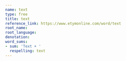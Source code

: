 ```yaml
---
name: text
type: free
title: text
reference_link: https://www.etymonline.com/word/text
root_name: 
root_language: 
denotation: 
word_sums:
- sum: 'Text + '
  respelling: text
---
```

